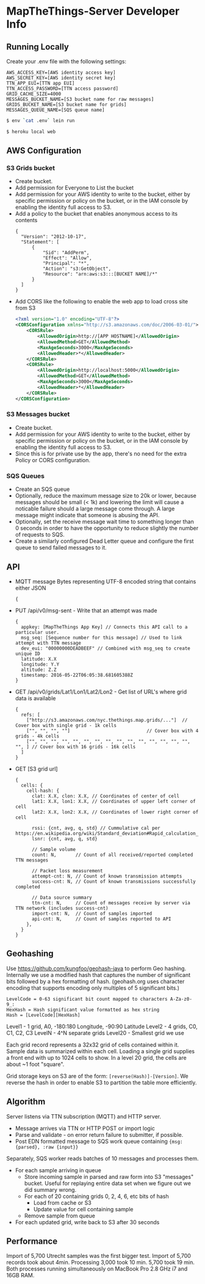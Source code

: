 # MapTheThings-Server Developer Info

## Running Locally

Create your .env file with the following settings:
```
AWS_ACCESS_KEY=[AWS identity access key]
AWS_SECRET_KEY=[AWS identity secret key]
TTN_APP_EUI=[TTN app EUI]
TTN_ACCESS_PASSWORD=[TTN access password]
GRID_CACHE_SIZE=4000
MESSAGES_BUCKET_NAME=[S3 bucket name for raw messages]
GRIDS_BUCKET_NAME=[S3 bucket name for grids]
MESSAGES_QUEUE_NAME=[SQS queue name]
```

```sh
$ env `cat .env` lein run
```

```sh
$ heroku local web
```

## AWS Configuration
### S3 Grids bucket
- Create bucket.
- Add permission for Everyone to List the bucket
- Add permission for your AWS identity to write to the bucket, either by
  specific permission or policy on the bucket, or in the IAM console by
  enabling the identity full access to S3.
- Add a policy to the bucket that enables anonymous access to its contents
  ```
  {
  	"Version": "2012-10-17",
  	"Statement": [
  		{
  			"Sid": "AddPerm",
  			"Effect": "Allow",
  			"Principal": "*",
  			"Action": "s3:GetObject",
  			"Resource": "arn:aws:s3:::[BUCKET NAME]/*"
  		}
  	]
  }
  ```
- Add CORS like the following to enable the web app to load cross site from S3
  ```xml
  <?xml version="1.0" encoding="UTF-8"?>
  <CORSConfiguration xmlns="http://s3.amazonaws.com/doc/2006-03-01/">
      <CORSRule>
          <AllowedOrigin>http://[APP HOSTNAME]</AllowedOrigin>
          <AllowedMethod>GET</AllowedMethod>
          <MaxAgeSeconds>3000</MaxAgeSeconds>
          <AllowedHeader>*</AllowedHeader>
      </CORSRule>
      <CORSRule>
          <AllowedOrigin>http://localhost:5000</AllowedOrigin>
          <AllowedMethod>GET</AllowedMethod>
          <MaxAgeSeconds>3000</MaxAgeSeconds>
          <AllowedHeader>*</AllowedHeader>
      </CORSRule>
  </CORSConfiguration>
  ```

### S3 Messages bucket
- Create bucket.
- Add permission for your AWS identity to write to the bucket, either by
  specific permission or policy on the bucket, or in the IAM console by
  enabling the identity full access to S3.
- Since this is for private use by the app, there's no need for the extra
  Policy or CORS configuration.

### SQS Queues
- Create an SQS queue
- Optionally, reduce the maximum message size
  to 20k or lower, because messages should be small (< 1k) and lowering the
  limit will cause a noticable failure should a large message come through.
  A large message might indicate that someone is abusing the API.
- Optionally, set the receive message wait time to something longer than 0
  seconds in order to have the opportunity to reduce slightly the number of
  requests to SQS.
- Create a similarly configured Dead Letter queue and configure the first queue
  to send failed messages to it.

## API
- MQTT message
Bytes representing UTF-8 encoded string that contains either JSON
  ```
  {
  ```
- PUT /api/v0/msg-sent - Write that an attempt was made
  ```
  {
    appkey: [MapTheThings App Key] // Connects this API call to a particular user.
    msg_seq: [Sequence number for this message] // Used to link attempt with TTN message
    dev_eui: "00000000DEADBEEF" // Combined with msg_seq to create unique ID
    latitude: X.X
    longitude: Y.Y
    altitude: Z.Z
    timestamp: 2016-05-22T06:05:38.681605388Z
  }
  ```
- GET /api/v0/grids/Lat1/Lon1/Lat2/Lon2 - Get list of URL's where grid data is available
  ```
  {
    refs: [
      ["http://s3.amazonaws.com/nyc.thethings.map.grids/..."]  // Cover box with single grid - 1k cells
      ["", "", "", ""]                            // Cover box with 4 grids - 4k cells
      ["", "", "", "", "", "", "", "", "", "", "", "", "", "", "", "", ] // Cover box with 16 grids - 16k cells
    ]
  }
  ```
- GET [S3 grid url]
  ```
  {
    cells: {
      cell-hash: {
        clat: X.X, clon: X.X, // Coordinates of center of cell
        lat1: X.X, lon1: X.X, // Coordinates of upper left corner of cell
        lat2: X.X, lon2: X.X, // Coordinates of lower right corner of cell

        rssi: {cnt, avg, q, std} // Cummulative cal per https://en.wikipedia.org/wiki/Standard_deviation#Rapid_calculation_methods
        lsnr: {cnt, avg, q, std}

        // Sample volume
        count: N,       // Count of all received/reported completed TTN messages

        // Packet loss measurement
        attempt-cnt: N, // Count of known transmission attempts
        success-cnt: N, // Count of known transmissions successfully completed

        // Data source summary
        ttn-cnt: N,     // Count of messages receive by server via TTN network (includes success-cnt)
        import-cnt: N,  // Count of samples imported
        api-cnt: N,     // Count of samples reported to API
      },
    }
  }
  ```

## Geohashing
Use https://github.com/kungfoo/geohash-java to perform Geo hashing.
Internally we use a modified hash that captures the number of significant bits
followed by a hex formatting of hash. (geohash.org uses character encoding that
supports encoding only multiples of 5 significant bits.)

```
LevelCode = 0-63 significant bit count mapped to characters A-Za-z0-9_:
HexHash = Hash significant value formatted as hex string
Hash = [LevelCode][HexHash]
```

Level1 - 1 grid, A0, -180:180 Longitude, -90:90 Latitude
Level2 - 4 grids, C0, C1, C2, C3
LevelN - 4^N separate grids
Level20 - Smallest grid we use

Each grid record represents a 32x32 grid of cells contained within it.
Sample data is summarized within each cell. Loading a single grid supplies
a front end with up to 1024 cells to show.
In a level 20 grid, the cells are about ~1 foot "square".

Grid storage keys on S3 are of the form: ```[reverse(Hash)]-[Version]```.
We reverse the hash in order to enable S3 to partition the table more efficiently.

## Algorithm
Server listens via TTN subscription (MQTT) and HTTP server.
- Message arrives via TTN or HTTP POST or import logic
- Parse and validate - on error return failure to submitter, if possible.
- Post EDN formatted message to SQS work queue containing
  ```{msg: {parsed}, :raw {input}}```

Separately, SQS worker reads batches of 10 messages and processes them.
- For each sample arriving in queue
  - Store incoming sample in parsed and raw form into S3 "messages" bucket.
    Useful for replaying entire data set when we figure out we did summary wrong.
  - For each of 20 containing grids 0, 2, 4, 6, etc bits of hash
    - Load from cache or S3
    - Update value for cell containing sample
  - Remove sample from queue
- For each updated grid, write back to S3 after 30 seconds

## Performance
Import of 5,700 Utrecht samples was the first bigger test.
Import of 5,700 records took about 4min. Processing 3,000 took 10 min. 5,700 took 19 min.
Both processes running simultaneously on MacBook Pro 2.8 GHz i7 and 16GB RAM.
